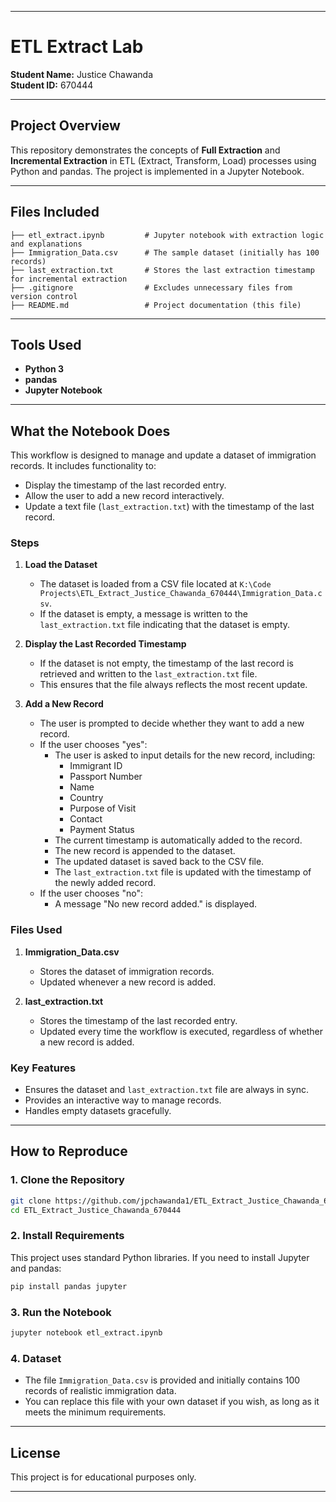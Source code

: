 

---

# ETL Extract Lab

**Student Name:** Justice Chawanda  
**Student ID:** 670444

---

## Project Overview

This repository demonstrates the concepts of **Full Extraction** and **Incremental Extraction** in ETL (Extract, Transform, Load) processes using Python and pandas. The project is implemented in a Jupyter Notebook.

---

## Files Included

```
├── etl_extract.ipynb         # Jupyter notebook with extraction logic and explanations
├── Immigration_Data.csv      # The sample dataset (initially has 100 records)
├── last_extraction.txt       # Stores the last extraction timestamp for incremental extraction
├── .gitignore                # Excludes unnecessary files from version control
├── README.md                 # Project documentation (this file)
```

---

## Tools Used

- **Python 3**
- **pandas**
- **Jupyter Notebook**

---

## What the Notebook Does

This workflow is designed to manage and update a dataset of immigration records. It includes functionality to:

- Display the timestamp of the last recorded entry.
- Allow the user to add a new record interactively.
- Update a text file (`last_extraction.txt`) with the timestamp of the last record.

### Steps

1. **Load the Dataset**
   - The dataset is loaded from a CSV file located at `K:\Code Projects\ETL_Extract_Justice_Chawanda_670444\Immigration_Data.csv`.
   - If the dataset is empty, a message is written to the `last_extraction.txt` file indicating that the dataset is empty.

2. **Display the Last Recorded Timestamp**
   - If the dataset is not empty, the timestamp of the last record is retrieved and written to the `last_extraction.txt` file.
   - This ensures that the file always reflects the most recent update.

3. **Add a New Record**
   - The user is prompted to decide whether they want to add a new record.
   - If the user chooses "yes":
     - The user is asked to input details for the new record, including:
       - Immigrant ID
       - Passport Number
       - Name
       - Country
       - Purpose of Visit
       - Contact
       - Payment Status
     - The current timestamp is automatically added to the record.
     - The new record is appended to the dataset.
     - The updated dataset is saved back to the CSV file.
     - The `last_extraction.txt` file is updated with the timestamp of the newly added record.
   - If the user chooses "no":
     - A message "No new record added." is displayed.

### Files Used

1. **Immigration_Data.csv**
   - Stores the dataset of immigration records.
   - Updated whenever a new record is added.

2. **last_extraction.txt**
   - Stores the timestamp of the last recorded entry.
   - Updated every time the workflow is executed, regardless of whether a new record is added.

### Key Features

- Ensures the dataset and `last_extraction.txt` file are always in sync.
- Provides an interactive way to manage records.
- Handles empty datasets gracefully.

---

## How to Reproduce

### 1. Clone the Repository

```bash
git clone https://github.com/jpchawanda1/ETL_Extract_Justice_Chawanda_670444.git
cd ETL_Extract_Justice_Chawanda_670444
```

### 2. Install Requirements

This project uses standard Python libraries. If you need to install Jupyter and pandas:

```bash
pip install pandas jupyter
```

### 3. Run the Notebook

```bash
jupyter notebook etl_extract.ipynb
```

### 4. Dataset

- The file `Immigration_Data.csv` is provided and initially contains 100 records of realistic immigration data.
- You can replace this file with your own dataset if you wish, as long as it meets the minimum requirements.

---

## License

This project is for educational purposes only.

---
